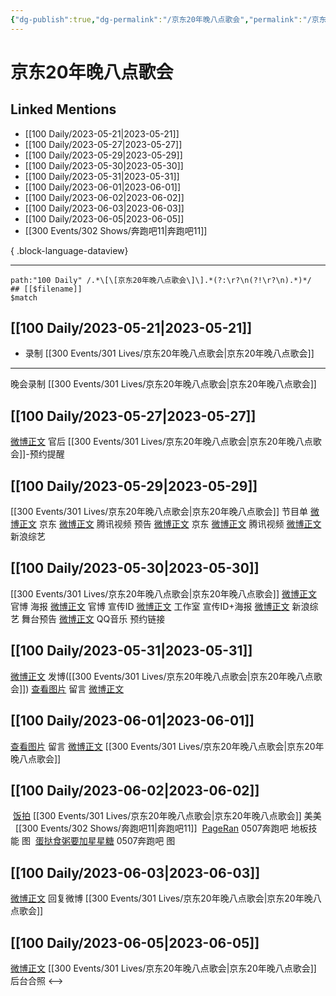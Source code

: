 ```yaml
---
{"dg-publish":true,"dg-permalink":"/京东20年晚八点歌会","permalink":"/京东20年晚八点歌会/","created":"2023-05-25T12:40:59.542+08:00","updated":"2023-08-24T18:43:10.587+08:00"}
---
```


# 京东20年晚八点歌会

## Linked Mentions
- [[100 Daily/2023-05-21\|2023-05-21]]
- [[100 Daily/2023-05-27\|2023-05-27]]
- [[100 Daily/2023-05-29\|2023-05-29]]
- [[100 Daily/2023-05-30\|2023-05-30]]
- [[100 Daily/2023-05-31\|2023-05-31]]
- [[100 Daily/2023-06-01\|2023-06-01]]
- [[100 Daily/2023-06-02\|2023-06-02]]
- [[100 Daily/2023-06-03\|2023-06-03]]
- [[100 Daily/2023-06-05\|2023-06-05]]
- [[300 Events/302 Shows/奔跑吧11\|奔跑吧11]]

{ .block-language-dataview}

---

```expander
path:"100 Daily" /.*\[\[京东20年晚八点歌会\]\].*(?:\r?\n(?!\r?\n).*)*/
## [[$filename]]
$match
```
## [[100 Daily/2023-05-21\|2023-05-21]]
  - 录制 [[300 Events/301 Lives/京东20年晚八点歌会\|京东20年晚八点歌会]]
---
晚会录制 [[300 Events/301 Lives/京东20年晚八点歌会\|京东20年晚八点歌会]]
## [[100 Daily/2023-05-27\|2023-05-27]]
[微博正文](http://weibo.com/5248300719/N2vVLrnYG) 官后 [[300 Events/301 Lives/京东20年晚八点歌会\|京东20年晚八点歌会]]-预约提醒
## [[100 Daily/2023-05-29\|2023-05-29]]
[[300 Events/301 Lives/京东20年晚八点歌会\|京东20年晚八点歌会]]
节目单
[微博正文](https://weibo.com/1717871843/N2PbdhnH7) 京东
[微博正文](https://weibo.com/2591595652/N2PuJEEJS) 腾讯视频
预告
[微博正文](https://weibo.com/1717871843/N2PfE5UY4) 京东
[微博正文](https://weibo.com/2591595652/N2Phv3OOg) 腾讯视频
[微博正文](http://weibo.com/1878335471/N2PgFojP9) 新浪综艺
## [[100 Daily/2023-05-30\|2023-05-30]]
[[300 Events/301 Lives/京东20年晚八点歌会\|京东20年晚八点歌会]]
[微博正文](http://weibo.com/1717871843/N2XcrpdBE) 官博 海报
[微博正文](https://weibo.com/1717871843/N2XqEwnOG) 官博 宣传ID
[微博正文](http://weibo.com/7478855230/N2XrxxnJy) 工作室 宣传ID+海报
[微博正文](http://weibo.com/1878335471/N2XwUxtey) 新浪综艺 舞台预告
[微博正文](http://weibo.com/2169129705/N30bx7Z7N) QQ音乐 预约链接
## [[100 Daily/2023-05-31\|2023-05-31]]
[微博正文](http://weibo.com/1736988591/N3b5UuL7a) 发博([[300 Events/301 Lives/京东20年晚八点歌会\|京东20年晚八点歌会]])
[查看图片](https://wx1.sinaimg.cn/large/6eb293b4gy1hehxctagx3j20yi0750t3.jpg) 留言 [微博正文](http://weibo.com/1717871843/N3b0V4PDc)
## [[100 Daily/2023-06-01\|2023-06-01]]
[查看图片](https://wx1.sinaimg.cn/large/6eb293b4gy1hej2xnld6tj20l707igm2.jpg) 留言 [微博正文](https://weibo.com/1736988591/N3b5UuL7a) [[300 Events/301 Lives/京东20年晚八点歌会\|京东20年晚八点歌会]]
## [[100 Daily/2023-06-02\|2023-06-02]]
 [饭拍](https://weibo.cn/sinaurl?u=http%3A%2F%2Fweibo.com%2F7495641082%2FN3pH22nh0) [[300 Events/301 Lives/京东20年晚八点歌会\|京东20年晚八点歌会]] 美美
 
[[300 Events/302 Shows/奔跑吧11\|奔跑吧11]]
 [PageRan](https://weibo.cn/sinaurl?u=https%3A%2F%2Fweibo.com%2F7633014126%2FN3quMjFFa) 0507奔跑吧 地板技能 图
 [蛋挞食粥要加星星糖](https://weibo.cn/sinaurl?u=http%3A%2F%2Fweibo.com%2F6048634807%2FN3rDd4tuR) 0507奔跑吧 图

## [[100 Daily/2023-06-03\|2023-06-03]]
[微博正文](http://weibo.com/1736988591/N3b5UuL7a) 回复微博 [[300 Events/301 Lives/京东20年晚八点歌会\|京东20年晚八点歌会]]
## [[100 Daily/2023-06-05\|2023-06-05]]
[微博正文](http://weibo.com/6083110602/N3Rj6pCot) [[300 Events/301 Lives/京东20年晚八点歌会\|京东20年晚八点歌会]] 后台合照
<-->
